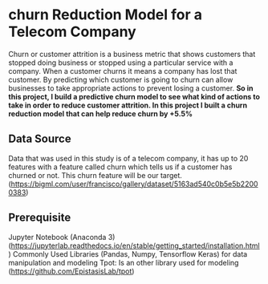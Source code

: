 # churn Reduction Model for a Telecom Company

Churn or customer attrition is a business metric that shows customers that stopped doing business or stopped using a particular service with a company.
When a customer churns it means a company has lost that customer.
By predicting which customer is going to churn can allow businesses to take appropriate actions to prevent losing a customer. **So in this project, I build a predictive churn model to see what kind of actions to take in order to reduce customer attrition.
In this project I built a churn reduction model that can help reduce churn by +5.5%**

## Data Source
Data that was used in this study is of a telecom company, it has up to 20 features with a feature called churn which tells us if a customer has churned or not. This churn feature will be our target. (https://bigml.com/user/francisco/gallery/dataset/5163ad540c0b5e5b22000383)

## Prerequisite
Jupyter Notebook (Anaconda 3) (https://jupyterlab.readthedocs.io/en/stable/getting_started/installation.html)
Commonly Used Libraries (Pandas, Numpy, Tensorflow Keras) for data manipulation and modeling
Tpot: Is an other library used for modeling (https://github.com/EpistasisLab/tpot)
